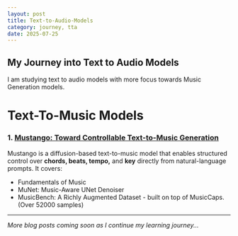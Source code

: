 ```yaml
---
layout: post
title: Text-to-Audio-Models
category: journey, tta
date: 2025-07-25
---
```


## My Journey into Text to Audio Models

I am studying text to audio models with more focus towards Music Generation models.

# Text-To-Music Models

### 1. [Mustango: Toward Controllable Text-to-Music Generation](https://aayush9753.github.io/mustango-toward-controllable-text-to-music-generation.html)
Mustango is a diffusion-based text-to-music model that enables structured control over **chords, beats, tempo,** and **key** directly from natural-language prompts.
It covers:
- Fundamentals of Music
- MuNet: Music-Aware UNet Denoiser
- MusicBench: A Richly Augmented Dataset - built on top of MusicCaps. (Over 52000 samples)


---

*More blog posts coming soon as I continue my learning journey...*
